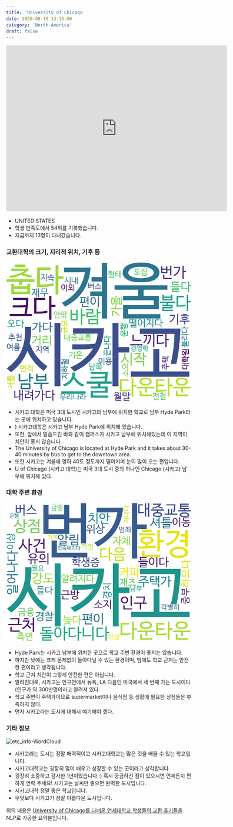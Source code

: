 ```yaml
---
title: 'University of Chicago'
date: 2020-08-19 13:15:00
category: 'North-America'
draft: false
---
```


<iframe
width="600"
height="450"
frameborder="0" style="border:0"
src="https://www.google.com/maps/embed/v1/place?key=AIzaSyC9e1AME-pVmWC4hBpFdu5S4dKzyepa3HQ&q=University+of+Chicago&center=41.788607899999995,-87.59871329999999&zoom=14" allowfullscreen>
</iframe>


* UNITED STATES
* 학생 만족도에서 54위를 기록했습니다.
* 지금까지 13명이 다녀갔습니다. 

### 교환대학의 크기, 지리적 위치, 기후 등

![gen_info-WordCloud](../univ_wordclouds_okt/gen_info/US000197_gen_info_okt.png)

* 시카고 대학은 미국 3대 도시인 시카고의 남부에 위치한 학교로 남부 Hyde Park라는 곳에 위치하고 있습니다.
* ) 시카고대학은 시카고 남부 Hyde Park에 위치해 있습니다.
* 또한, 앞에서 말씀드린 바와 같이 캠퍼스가 시카고 남부에 위치해있는데 이 지역이 치안이 좋지 않습니다.
* The University of Chicago is located at Hyde Park and it takes about 30-40 minutes by bus to get to the downtown area.
* 또한 시카고는 겨울에 영하 40도 정도까지 떨어지며 눈이 많이 오는 편입니다.
* U of Chicago (시카고 대학)는 미국 3대 도시 중의 하나인 Chicago (시카고) 남부에 위치해 있다.


### 대학 주변 환경

![env_info-WordCloud](../univ_wordclouds_okt/env_info/US000197_env_info_okt.png)

* Hyde Park는 시카고 남부에 위치한 곳으로 학교 주변 환경이 좋지는 않습니다.
* 하지만 낮에는 크게 문제없이 돌아다닐 수 있는 환경이며, 밤에도 학교 근처는 안전한 편이라고 생각됩니다.
* 학교 근처 치안이 그렇게 안전한 편은 아닙니다.
* 알려진대로, 시카고는 인구면에서 뉴욕, LA 다음인 미국에서 세 번째 가는 도시이다(인구가 약 300만명이라고 알려져 있다.
* 학교 주변이 주택가이므로 supermarket이나 음식점 등 생활에 필요한 상점들은 부족하지 않다.
* 먼저 시카고라는 도시에 대해서 얘기해야 겠다.


### 기타 정보

![etc_info-WordCloud](../univ_wordclouds_okt/etc_info/US000197_etc_info_okt.png)

* 시카고라는 도시는 정말 매력적이고 시카고대학교는 많은 것을 배울 수 있는 학교입니다.
* 시카고대학교는 굉장히 많이 배우고 성장할 수 있는 곳이라고 생각합니다.
* 굉장히 소중하고 감사한 1년이었습니다 :) 혹시 궁금하신 점이 있으시면 언제든지 편하게 연락 주세요! 시카고는 날씨만 좋으면 완벽한 도시입니다.
* 시카고대학 정말 좋은 학교입니다.
* 무엇보다 시카고가 정말 아름다운 도시입니다.


위의 내용은 [University of Chicago를 다녀온 연세대학교 학생들의 교환 후기들을](http://oia.yonsei.ac.kr/partner/expReport.asp?ucode=US000197&bgbn=A) NLP로 가공한 요약본입니다. 
